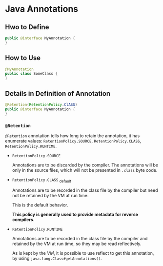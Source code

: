 # Java Annotations

## Hwo to Define

```java
public @interface MyAnnotation {
}
```

## How to Use

```java
@MyAnnotation
public class SomeClass {
}
```

## Details in Definition of Annotation

```java
@Retention(RetentionPolicy.ClASS)
public @interface MyAnnotation {
}
```

### `@Retention`

`@Retention` annotation tells how long to retain the annotation,
it has enumerate values: `RetentionPolicy.SOURCE`, `RetentionPolicy.CLASS`, `RetentionPolicy.RUNTIME`.

- `RetentionPolicy.SOURCE`

    Annotations are to be discarded by the compiler. The annotations will be  only in the source files, which will not be presented in `.class` byte code.

- `RetentionPolicy.CLASS` <sub>default</sub>
  
    Annotations are to be recorded in the class file by the compiler but need not be retained by the VM at run time.

    This is the default behavior.

    **This policy is generally used to provide metadata for reverse compilers.**

- `RetentionPolicy.RUNTIME`

    Annotations are to be recorded in the class file by the compiler and retained by the VM at run time, so they may be read reflectively.

    As is kept by the _VM_, it is possible to use reflect to get this annotation,
    by using `java.lang.Class#getAnnotations()`.
